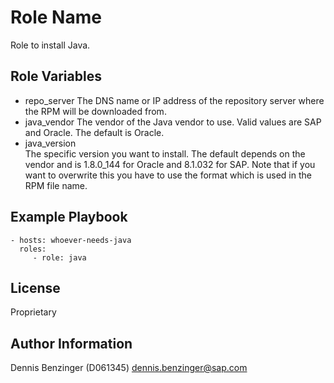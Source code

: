Role Name
=========

Role to install Java.

Role Variables
--------------

* repo_server
  The DNS name or IP address of the repository server where the RPM will be downloaded from.
* java_vendor
  The vendor of the Java vendor to use. Valid values are SAP and Oracle. The default is Oracle.
* java_version  
  The specific version you want to install. The default depends on the vendor and is 1.8.0_144 for Oracle
  and 8.1.032 for SAP. Note that if you want to overwrite this you have to use the format which is used in
  the RPM file name.

Example Playbook
----------------

    - hosts: whoever-needs-java
      roles:
         - role: java

License
-------

Proprietary

Author Information
------------------

Dennis Benzinger (D061345) <dennis.benzinger@sap.com>
